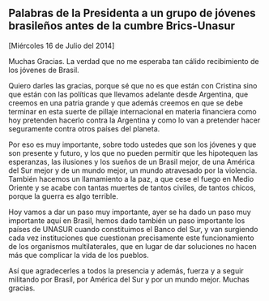Palabras de la Presidenta a un grupo de jóvenes brasileños antes de la cumbre Brics-Unasur
------------------------------------------------------------------------------------------

[Miércoles 16 de Julio del 2014]

Muchas Gracias. La verdad que no me esperaba tan cálido recibimiento de
los jóvenes de Brasil.

Quiero darles las gracias, porque sé que no es que están con Cristina
sino que están con las políticas que llevamos adelante desde Argentina,
que creemos en una patria grande y que además creemos en que se debe
terminar en esta suerte de pillaje internacional en materia financiera
como hoy pretenden hacerlo contra la Argentina y como lo van a pretender
hacer seguramente contra otros países del planeta.

Por eso es muy importante, sobre todo ustedes que son los jóvenes y que
son presente y futuro, y los que no pueden permitir que les hipotequen
las esperanzas, las ilusiones y los sueños de un Brasil mejor, de una
América del Sur mejor y de un mundo mejor, un mundo atravesado por la
violencia. También hacemos un llamamiento a la paz, a que cese el fuego
en Medio Oriente y se acabe con tantas muertes de tantos civiles, de
tantos chicos, porque la guerra es algo terrible.

Hoy vamos a dar un paso muy importante, ayer se ha dado un paso muy
importante aquí en Brasil, hemos dado también un paso importante los
países de UNASUR cuando constituimos el Banco del Sur, y van surgiendo
cada vez instituciones que cuestionan precisamente este funcionamiento
de los organismos multilaterales, que en lugar de dar soluciones no
hacen más que complicar la vida de los pueblos.

Así que agradecerles a todos la presencia y además, fuerza y a seguir
militando por Brasil, por América del Sur y por un mundo mejor. Muchas
gracias.
